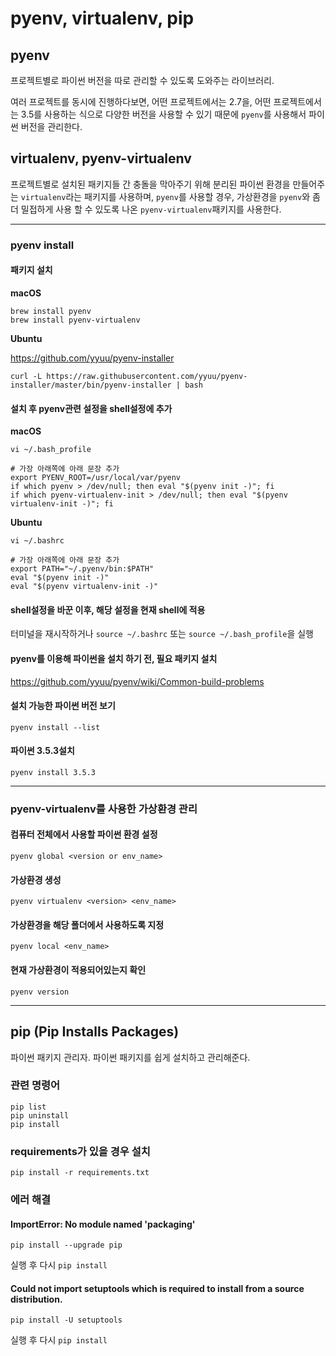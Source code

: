 # pyenv, virtualenv, pip

## pyenv

프로젝트별로 파이썬 버전을 따로 관리할 수 있도록 도와주는 라이브러리.  

여러 프로젝트를 동시에 진행하다보면, 어떤 프로젝트에서는 2.7을, 어떤 프로젝트에서는 3.5를 사용하는 식으로 다양한 버전을 사용할 수 있기 때문에 `pyenv`를 사용해서 파이썬 버전을 관리한다.

## virtualenv, pyenv-virtualenv
  
프로젝트별로 설치된 패키지들 간 충돌을 막아주기 위해 분리된 파이썬 환경을 만들어주는 `virtualenv`라는 패키지를 사용하며, `pyenv`를 사용할 경우, 가상환경을 `pyenv`와 좀 더 밀접하게 사용 할 수 있도록 나온 `pyenv-virtualenv`패키지를 사용한다.

---

### pyenv install

#### 패키지 설치

**macOS**  
 
```
brew install pyenv
brew install pyenv-virtualenv
```

**Ubuntu**

<https://github.com/yyuu/pyenv-installer>  

```
curl -L https://raw.githubusercontent.com/yyuu/pyenv-installer/master/bin/pyenv-installer | bash
```

#### 설치 후 pyenv관련 설정을 shell설정에 추가  

**macOS**  

```
vi ~/.bash_profile

# 가장 아래쪽에 아래 문장 추가
export PYENV_ROOT=/usr/local/var/pyenv
if which pyenv > /dev/null; then eval "$(pyenv init -)"; fi
if which pyenv-virtualenv-init > /dev/null; then eval "$(pyenv virtualenv-init -)"; fi
```

**Ubuntu**  

```
vi ~/.bashrc

# 가장 아래쪽에 아래 문장 추가
export PATH="~/.pyenv/bin:$PATH"
eval "$(pyenv init -)"
eval "$(pyenv virtualenv-init -)"
```

#### shell설정을 바꾼 이후, 해당 설정을 현재 shell에 적용

터미널을 재시작하거나 `source ~/.bashrc` 또는 `source ~/.bash_profile`을 실행

#### pyenv를 이용해 파이썬을 설치 하기 전, 필요 패키지 설치

<https://github.com/yyuu/pyenv/wiki/Common-build-problems>

#### 설치 가능한 파이썬 버전 보기

```
pyenv install --list
```

#### 파이썬 3.5.3설치

```
pyenv install 3.5.3
```

---

### pyenv-virtualenv를 사용한 가상환경 관리

#### 컴퓨터 전체에서 사용할 파이썬 환경 설정

```
pyenv global <version or env_name>
```

#### 가상환경 생성

```
pyenv virtualenv <version> <env_name>
```

#### 가상환경을 해당 폴더에서 사용하도록 지정

```
pyenv local <env_name>
```

#### 현재 가상환경이 적용되어있는지 확인

```
pyenv version
```

---

## pip (Pip Installs Packages)

파이썬 패키지 관리자. 파이썬 패키지를 쉽게 설치하고 관리해준다.

### 관련 명령어

```
pip list
pip uninstall
pip install
```

### requirements가 있을 경우 설치

```
pip install -r requirements.txt
```

### 에러 해결

#### ImportError: No module named 'packaging'

```
pip install --upgrade pip
```
실행 후 다시 `pip install`

#### Could not import setuptools which is required to install from a source distribution.

```
pip install -U setuptools
```
실행 후 다시 `pip install`
